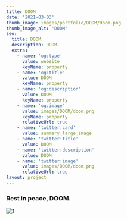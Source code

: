 ```yaml
---
title: DOOM
date: '2021-03-03'
thumb_image: images/portfolio/DOOM/doom.png
thumb_image_alt: 'DOOM'
seo:
  title: DOOM
  description: DOOM.
  extra:
    - name: 'og:type'
      value: website
      keyName: property
    - name: 'og:title'
      value: DOOM
      keyName: property
    - name: 'og:description'
      value: DOOM
      keyName: property
    - name: 'og:image'
      value: images/DOOM/doom.png
      keyName: property
      relativeUrl: true
    - name: 'twitter:card'
      value: summary_large_image
    - name: 'twitter:title'
      value: DOOM
    - name: 'twitter:description'
      value: DOOM
    - name: 'twitter:image'
      value: images/DOOM/doom.png
      relativeUrl: true
layout: project
---
```

### Rest in peace, DOOM.
![1](/images/portfolio/DOOM/doom.png)
